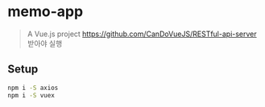 # memo-app

> A Vue.js project
> https://github.com/CanDoVueJS/RESTful-api-server 받아야 실행

## Setup

``` bash
npm i -S axios
npm i -S vuex
```